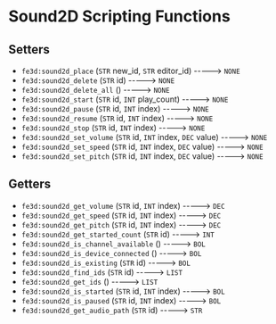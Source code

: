 # Sound2D Scripting Functions

## Setters

- `fe3d:sound2d_place` (`STR` new_id, `STR` editor_id) -----> `NONE`
- `fe3d:sound2d_delete` (`STR` id) -----> `NONE`
- `fe3d:sound2d_delete_all` () -----> `NONE`
- `fe3d:sound2d_start` (`STR` id, `INT` play_count) -----> `NONE`
- `fe3d:sound2d_pause` (`STR` id, `INT` index) -----> `NONE`
- `fe3d:sound2d_resume` (`STR` id, `INT` index) -----> `NONE`
- `fe3d:sound2d_stop` (`STR` id, `INT` index) -----> `NONE`
- `fe3d:sound2d_set_volume` (`STR` id, `INT` index, `DEC` value) -----> `NONE`
- `fe3d:sound2d_set_speed` (`STR` id, `INT` index, `DEC` value) -----> `NONE`
- `fe3d:sound2d_set_pitch` (`STR` id, `INT` index, `DEC` value) -----> `NONE`

## Getters

- `fe3d:sound2d_get_volume` (`STR` id, `INT` index) -----> `DEC`
- `fe3d:sound2d_get_speed` (`STR` id, `INT` index) -----> `DEC`
- `fe3d:sound2d_get_pitch` (`STR` id, `INT` index) -----> `DEC`
- `fe3d:sound2d_get_started_count` (`STR` id) -----> `INT`
- `fe3d:sound2d_is_channel_available` () -----> `BOL`
- `fe3d:sound2d_is_device_connected` () -----> `BOL`
- `fe3d:sound2d_is_existing` (`STR` id) -----> `BOL`
- `fe3d:sound2d_find_ids` (`STR` id) -----> `LIST`
- `fe3d:sound2d_get_ids` () -----> `LIST`
- `fe3d:sound2d_is_started` (`STR` id, `INT` index) -----> `BOL`
- `fe3d:sound2d_is_paused` (`STR` id, `INT` index) -----> `BOL`
- `fe3d:sound2d_get_audio_path` (`STR` id) -----> `STR`
